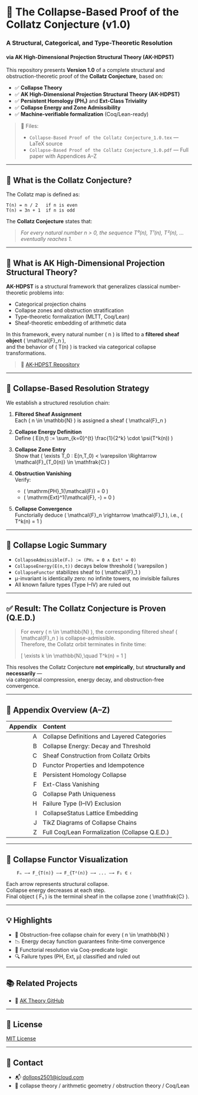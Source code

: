 # 🧮 The Collapse-Based Proof of the Collatz Conjecture (v1.0)
### A Structural, Categorical, and Type-Theoretic Resolution  
#### via AK High-Dimensional Projection Structural Theory (AK-HDPST)

This repository presents **Version 1.0** of a complete structural and obstruction-theoretic proof of the **Collatz Conjecture**, based on:

- ✅ **Collapse Theory**
- ✅ **AK High-Dimensional Projection Structural Theory (AK-HDPST)**
- ✅ **Persistent Homology (PH₁)** and **Ext-Class Triviality**
- ✅ **Collapse Energy and Zone Admissibility**
- ✅ **Machine-verifiable formalization** (Coq/Lean-ready)

> 📄 Files:
> - `Collapse-Based Proof of the Collatz Conjecture_1.0.tex` — LaTeX source  
> - `Collapse-Based Proof of the Collatz Conjecture_1.0.pdf` — Full paper with Appendices A–Z

---

## 🧠 What is the Collatz Conjecture?

The Collatz map is defined as:

```
T(n) = n / 2   if n is even  
T(n) = 3n + 1  if n is odd
```

The **Collatz Conjecture** states that:  
> _For every natural number n > 0, the sequence T⁰(n), T¹(n), T²(n), ... eventually reaches 1._

---

## 🔬 What is AK High-Dimensional Projection Structural Theory?

**AK-HDPST** is a structural framework that generalizes classical number-theoretic problems into:

- Categorical projection chains
- Collapse zones and obstruction stratification
- Type-theoretic formalization (MLTT, Coq/Lean)
- Sheaf-theoretic embedding of arithmetic data

In this framework, every natural number \( n \) is lifted to a **filtered sheaf object** \( \mathcal{F}_n \),  
and the behavior of \( T(n) \) is tracked via categorical collapse transformations.

> 🔗 [AK-HDPST Repository](https://github.com/Kobayashi2501/AK-High-Dimensional-Projection-Structural-Theory)

---

## 🧩 Collapse-Based Resolution Strategy

We establish a structured resolution chain:

1. **Filtered Sheaf Assignment**  
   Each \( n \in \mathbb{N} \) is assigned a sheaf \( \mathcal{F}_n \)

2. **Collapse Energy Definition**  
   Define \( E(n,t) := \sum_{k=0}^{t} \frac{1}{2^k} \cdot \psi(T^k(n)) \)

3. **Collapse Zone Entry**  
   Show that \( \exists T_0 : E(n,T_0) < \varepsilon \Rightarrow \mathcal{F}_{T_0(n)} \in \mathfrak{C} \)

4. **Obstruction Vanishing**  
   Verify:
   - \( \mathrm{PH}_1(\mathcal{F}) = 0 \)
   - \( \mathrm{Ext}^1(\mathcal{F}, -) = 0 \)

5. **Collapse Convergence**  
   Functorially deduce \( \mathcal{F}_n \rightarrow \mathcal{F}_1 \), i.e., \( T^k(n) = 1 \)

---

## 📘 Collapse Logic Summary

- `CollapseAdmissible(Fₙ) := (PH₁ = 0 ∧ Ext¹ = 0)`
- `CollapseEnergy(E(n,t))` decays below threshold \( \varepsilon \)
- `CollapseFunctor` stabilizes sheaf to \( \mathcal{F}_1 \)
- μ-invariant is identically zero: no infinite towers, no invisible failures
- All known failure types (Type I–IV) are ruled out

---

## ✅ Result: The Collatz Conjecture is Proven (Q.E.D.)

> For every \( n \in \mathbb{N} \), the corresponding filtered sheaf \( \mathcal{F}_n \) is collapse-admissible.  
> Therefore, the Collatz orbit terminates in finite time:
>
> \[
> \exists k \in \mathbb{N},\quad T^k(n) = 1
> \]

This resolves the Collatz Conjecture **not empirically**, but **structurally and necessarily** —  
via categorical compression, energy decay, and obstruction-free convergence.

---

## 📑 Appendix Overview (A–Z)

| Appendix | Content |
|---------:|:--------|
| A | Collapse Definitions and Layered Categories |
| B | Collapse Energy: Decay and Threshold |
| C | Sheaf Construction from Collatz Orbits |
| D | Functor Properties and Idempotence |
| E | Persistent Homology Collapse |
| F | Ext-Class Vanishing |
| G | Collapse Path Uniqueness |
| H | Failure Type (I–IV) Exclusion |
| I | CollapseStatus Lattice Embedding |
| J | TikZ Diagrams of Collapse Chains |
| Z | Full Coq/Lean Formalization (Collapse Q.E.D.) |

---

## 🔬 Collapse Functor Visualization

```
    Fₙ —→ F_{T(n)} —→ F_{T²(n)} —→ ... —→ F₁ ∈ 𝔠
```

Each arrow represents structural collapse.  
Collapse energy decreases at each step.  
Final object \( F₁ \) is the terminal sheaf in the collapse zone \( \mathfrak{C} \).

---

## 💡 Highlights

- 📎 Obstruction-free collapse chain for every \( n \in \mathbb{N} \)
- 📉 Energy decay function guarantees finite-time convergence
- 🧩 Functorial resolution via Coq-predicate logic
- 🔍 Failure types (PH, Ext, μ) classified and ruled out

---

## 📚 Related Projects

- 📘 [AK Theory GitHub](https://github.com/Kobayashi2501/AK-High-Dimensional-Projection-Structural-Theory)  

---

## 📘 License

[MIT License](https://opensource.org/licenses/MIT)

---

## 📩 Contact

- 📬 dollops2501@icloud.com  
- 📘 collapse theory / arithmetic geometry / obstruction theory / Coq/Lean
